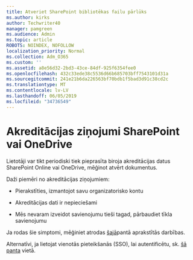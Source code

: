 ```yaml
---
title: Atveriet SharePoint bibliotēkas failu pārlūks
ms.author: kirks
author: Techwriter40
manager: pamgreen
ms.audience: Admin
ms.topic: article
ROBOTS: NOINDEX, NOFOLLOW
localization_priority: Normal
ms.collection: Adm_O365
ms.custom: ''
ms.assetid: a8e56d32-2bd3-43ce-84df-925f6354fee0
ms.openlocfilehash: 432c33ede38c5536d66b685703bff7543101d31a
ms.sourcegitcommit: 241e21b6da226563bf70bdb1f5bad3d91c38cd2c
ms.translationtype: MT
ms.contentlocale: lv-LV
ms.lasthandoff: 06/05/2019
ms.locfileid: "34736549"
---
```

# <a name="credential-messages-in-sharepoint-or-onedrive"></a>Akreditācijas ziņojumi SharePoint vai OneDrive

Lietotāji var tikt periodiski tiek pieprasīta biroja akreditācijas datus SharePoint Online vai OneDrive, mēģinot atvērt dokumentus.

Daži piemēri no akreditācijas ziņojumiem:

- Pierakstīties, izmantojot savu organizatorisko kontu

- Akreditācijas dati ir nepieciešami

- Mēs nevaram izveidot savienojumu tieši tagad, pārbaudiet tīkla savienojumu

Ja rodas šie simptomi, mēģiniet atrodas [šajā](https://support.microsoft.com/en-us/help/2913639/office-applications-periodically-prompt-for-credentials-to-sharepoint)pantā aprakstītās darbības.

Alternatīvi, ja lietojat vienotās pieteikšanās (SSO), lai autentificētu, sk. [šā panta](https://support.microsoft.com/en-us/help/4025962/cant-sign-in-after-update-to-office-2016-build-16-0-7967-on-windows-10) vietā.

